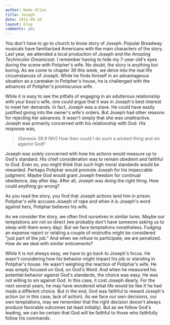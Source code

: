 ```yaml
---
author: Wade Allen
title: Joseph
date: 2012-09-10
layout: blog
comments: yes
---
```


You don't have to go to church to know story of Joseph. Popular Broadway musicals have familiarized Americans with the main characters of the story. Last year, we attended a local production of *Joseph and the Amazing Technicolor Dreamcoat*. I remember having to hide my 7-year-old's eyes during the scene with Potipher's wife. No doubt, the story is anything but boring. As we come to chapter 39 this week, we delve into the real life circumstances of Joseph. While he finds himself in an advantageous situation as a caretaker in Potipher's house, he is challenged with the advances of Potipher's promiscuous wife.

While it is easy to see the pitfalls of engaging in an adulterous relationship with your boss's wife, one could argue that it was in Joseph's best interest to meet her demands. In fact, Joseph was a slave. He could have easily justified giving into the owner's wife's orders. But Joseph had other reasons for rejecting her advances. It wasn't simply that she was unattractive. Joseph was primarily concerned with his relationship with God. His response was,

>(Genesis 39:9 NIV) How then could I do such a wicked thing and sin against God?

Joseph was solely concerned with how his actions would measure up to God's standard. His chief consideration was to remain obedient and faithful to God. Even so, you might think that such high moral standards would be rewarded. Perhaps Potiphar would promote Joseph for his impeccable judgment. Maybe God would grant Joseph freedom for continual obedience, day after day. After all, Joseph was doing the right thing. How could anything go wrong?

As you read the story, you find that Joseph actions land him in prison. Potiphar's wife accuses Joseph of rape and when it is Joseph's word against hers, Potiphar believes his wife. 

As we consider the story, we often find ourselves in similar lures. Maybe our temptations are not so direct (we probably don't have someone asking us to sleep with them every day). But we face temptations nonetheless. Fudging an expense report or relating a couple of mistruths might be considered "just part of the job." And when we refuse to participate, we are penalized. How do we deal with similar enticements?

While it is not always easy, we have to go back to Joseph's focus. He wasn't considering how his behavior might impact his job or standing in Potiphar's house. He wasn't weighing the reaction of Potiphar's wife. He was simply focused on God, on God's Word. And when he measured his potential behavior against God's standards, the choice was easy. He was not willing to sin against God. In this case, it cost Joseph dearly. For the next several years, he may have wondered what life would be like if he had made a different choice. But in the end, God was faithful to reward Joseph's action (or in this case, lack of action). As we face our own decisions, our own temptations, may we remember that the right decision doesn't always produce favorable outcomes (at least initially). But as we follow God's leading, we can be certain that God will be faithful to those who faithfully follow his commands.
